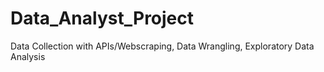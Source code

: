 # Data_Analyst_Project
Data Collection with APIs/Webscraping, Data Wrangling, Exploratory Data Analysis
